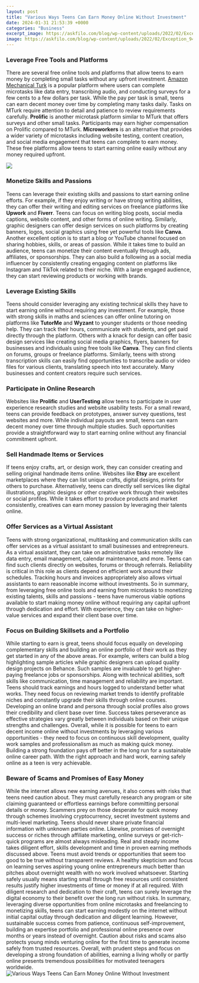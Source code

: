 ```yaml
---
layout: post
title: "Various Ways Teens Can Earn Money Online Without Investment"
date: 2024-01-31 21:53:39 +0000
categories: "Business"
excerpt_image: https://askfilo.com/blog/wp-content/uploads/2022/02/Exception_94-copy.jpg
image: https://askfilo.com/blog/wp-content/uploads/2022/02/Exception_94-copy.jpg
---
```


### Leverage Free Tools and Platforms
There are several free online tools and platforms that allow teens to earn money by completing small tasks without any upfront investment. [Amazon Mechanical Turk](https://store.fi.io.vn/collection/adan) is a popular platform where users can complete microtasks like data entry, transcribing audio, and conducting surveys for a few cents to a few dollars per task. While the pay per task is small, teens can earn decent money over time by completing many tasks daily. Tasks on MTurk require attention to detail and patience to review requirements carefully. 
**Prolific** is another microtask platform similar to MTurk that offers surveys and other small tasks. Participants may earn higher compensation on Prolific compared to MTurk. **Microworkers** is an alternative that provides a wider variety of microtasks including website testing, content creation, and social media engagement that teens can complete to earn money. These free platforms allow teens to start earning online easily without any money required upfront.

![](https://www.johnpatel.com/wp-content/uploads/2018/06/earn-money-online.jpg)
### Monetize Skills and Passions 
Teens can leverage their existing skills and passions to start earning online efforts. For example, if they enjoy writing or have strong writing abilities, they can offer their writing and editing services on freelance platforms like **Upwork** and **Fiverr**. Teens can focus on writing blog posts, social media captions, website content, and other forms of online writing. Similarly, graphic designers can offer design services on such platforms by creating banners, logos, social graphics using free yet powerful tools like **Canva**. 
Another excellent option is to start a blog or YouTube channel focused on sharing hobbies, skills, or areas of passion. While it takes time to build an audience, teens can monetize their content eventually through ads, affiliates, or sponsorships. They can also build a following as a social media influencer by consistently creating engaging content on platforms like Instagram and TikTok related to their niche. With a large engaged audience, they can start reviewing products or working with brands.
### Leverage Existing Skills
Teens should consider leveraging any existing technical skills they have to start earning online without requiring any investment. For example, those with strong skills in maths and sciences can offer online tutoring on platforms like **TutorMe** and **Wyzant** to younger students or those needing help. They can track their hours, communicate with students, and get paid directly through the platform.
Others with a knack for design can offer basic design services like creating social media graphics, flyers, banners for businesses and individuals using free tools like **Canva**. They can find clients on forums, groups or freelance platforms. Similarly, teens with strong transcription skills can easily find opportunities to transcribe audio or video files for various clients, translating speech into text accurately. Many businesses and content creators require such services.
### Participate in Online Research
Websites like **Prolific** and **UserTesting** allow teens to participate in user experience research studies and website usability tests. For a small reward, teens can provide feedback on prototypes, answer survey questions, test websites and more. While individual payouts are small, teens can earn decent money over time through multiple studies. Such opportunities provide a straightforward way to start earning online without any financial commitment upfront.
### Sell Handmade Items or Services
If teens enjoy crafts, art, or design work, they can consider creating and selling original handmade items online. Websites like **Etsy** are excellent marketplaces where they can list unique crafts, digital designs, prints for others to purchase. Alternatively, teens can directly sell services like digital illustrations, graphic designs or other creative work through their websites or social profiles. While it takes effort to produce products and market consistently, creatives can earn money passion by leveraging their talents online.
### Offer Services as a Virtual Assistant 
Teens with strong organizational, multitasking and communication skills can offer services as a virtual assistant to small businesses and entrepreneurs. As a virtual assistant, they can take on administrative tasks remotely like data entry, email management, calendar maintenance, and more. Teens can find such clients directly on websites, forums or through referrals. Reliability is critical in this role as clients depend on efficient work around their schedules. Tracking hours and invoices appropriately also allows virtual assistants to earn reasonable income without investments.
So in summary, from leveraging free online tools and earning from microtasks to monetizing existing talents, skills and passions - teens have numerous viable options available to start making money online without requiring any capital upfront through dedication and effort. With experience, they can take on higher-value services and expand their client base over time.
### Focus on Building Skillsets and a Portfolio 
While starting to earn is great, teens should focus equally on developing complementary skills and building an online portfolio of their work as they get started in any of the above areas. For example, writers can build a blog highlighting sample articles while graphic designers can upload quality design projects on Behance. Such samples are invaluable to get higher-paying freelance jobs or sponsorships. 
Along with technical abilities, soft skills like communication, time management and reliability are important. Teens should track earnings and hours logged to understand better what works. They need focus on reviewing market trends to identify profitable niches and constantly upgrade their skills through online courses. Developing an online brand and persona through social profiles also grows their credibility and client base over time. Success takes perseverance as effective strategies vary greatly between individuals based on their unique strengths and challenges.
Overall, while it is possible for teens to earn decent income online without investments by leveraging various opportunities - they need to focus on continuous skill development, quality work samples and professionalism as much as making quick money. Building a strong foundation pays off better in the long run for a sustainable online career path. With the right approach and hard work, earning safely online as a teen is very achievable.
### Beware of Scams and Promises of Easy Money  
While the internet allows new earning avenues, it also comes with risks that teens need caution about. They must carefully research any program or site claiming guaranteed or effortless earnings before committing personal details or money. Scammers prey on those desperate for quick money through schemes involving cryptocurrency, secret investment systems and multi-level marketing. Teens should never share private financial information with unknown parties online.
Likewise, promises of overnight success or riches through affiliate marketing, online surveys or get-rich-quick programs are almost always misleading. Real and steady income takes diligent effort, skills development and time in proven earning methods discussed above. Teens must avoid trends or opportunities that seem too good to be true without transparent reviews. A healthy skepticism and focus on learning serves aspiring young online entrepreneurs much better than pitches about overnight wealth with no work involved whatsoever. Starting safely usually means starting small through free resources until consistent results justify higher investments of time or money if at all required. With diligent research and dedication to their craft, teens can surely leverage the digital economy to their benefit over the long run without risks.
In summary, leveraging diverse opportunities from online microtasks and freelancing to monetizing skills, teens can start earning modestly on the internet without initial capital outlay through dedication and diligent learning. However, sustainable success comes from patience, continuous self-improvement, building an expertise portfolio and professional online presence over months or years instead of overnight. Caution about risks and scams also protects young minds venturing online for the first time to generate income safely from trusted resources. Overall, with prudent steps and focus on developing a strong foundation of abilities, earning a living wholly or partly online presents tremendous possibilities for motivated teenagers worldwide.
![Various Ways Teens Can Earn Money Online Without Investment](https://askfilo.com/blog/wp-content/uploads/2022/02/Exception_94-copy.jpg)